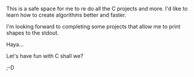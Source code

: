 This is a safe space for me to re do all the C projects and more.
I'd like to learn how to create algorithms better and faster.

I'm looking forward to completing some projects that allow me to print shapes to the stdout.

Haya...

Let's have fun with C shall we?

;-D
